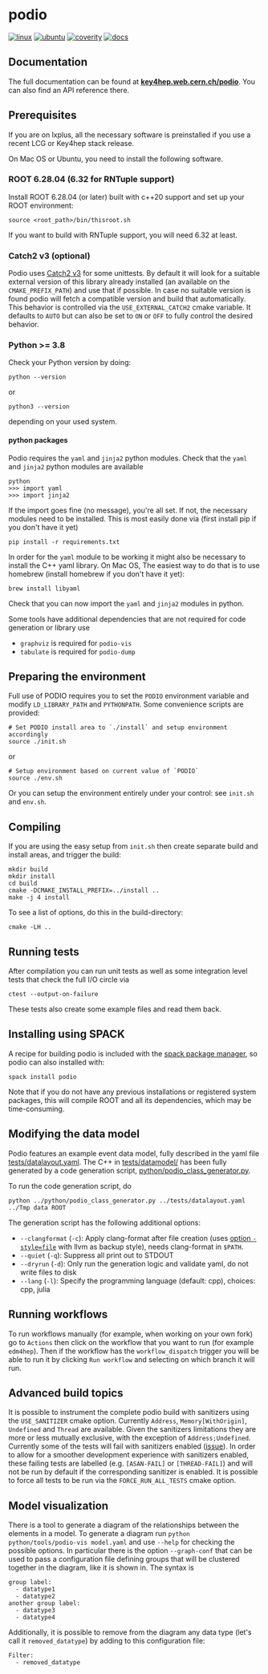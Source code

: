 # podio

[![linux](https://github.com/AIDASoft/podio/actions/workflows/test.yml/badge.svg)](https://github.com/AIDASoft/podio/actions/workflows/test.yml)
[![ubuntu](https://github.com/AIDASoft/podio/actions/workflows/ubuntu.yml/badge.svg)](https://github.com/AIDASoft/podio/actions/workflows/ubuntu.yml)
[![coverity](https://scan.coverity.com/projects/22634/badge.svg)](https://scan.coverity.com/projects/aidasoft-podio)
[![docs](https://img.shields.io/badge/docs-master-blue.svg)](https://key4hep.web.cern.ch/podio/)

## Documentation

The full documentation can be found at
[**key4hep.web.cern.ch/podio**](https://key4hep.web.cern.ch/podio/index.html). You
can also find an API reference there.

## Prerequisites

If you are on lxplus, all the necessary software is preinstalled if you
use a recent LCG or Key4hep stack release.

On Mac OS or Ubuntu, you need to install the following software.

### ROOT 6.28.04 (6.32 for RNTuple support)

Install ROOT 6.28.04 (or later) built with c++20 support and set up your ROOT environment:

    source <root_path>/bin/thisroot.sh

If you want to build with RNTuple support, you will need 6.32 at least.

### Catch2 v3 (optional)

Podio uses [Catch2 v3](https://github.com/catchorg/Catch2/tree/devel) for some
unittests. By default it will look for a suitable external version of this
library already installed (an available on the `CMAKE_PREFIX_PATH`) and use that
if possible. In case no suitable version is found podio will fetch a compatible
version and build that automatically. This behavior is controlled via the
`USE_EXTERNAL_CATCH2` cmake variable. It defaults to `AUTO` but can also be set
to `ON` or `OFF` to fully control the desired behavior.

### Python >= 3.8

Check your Python version by doing:

    python --version

or

    python3 --version

depending on your used system.

#### python packages

Podio requires the `yaml` and `jinja2` python modules.
Check that the `yaml` and `jinja2` python modules are available

    python
    >>> import yaml
    >>> import jinja2

If the import goes fine (no message), you're all set. If not, the necessary modules need to be installed. This is most easily done via (first install pip if you don't have it yet)

    pip install -r requirements.txt

In order for the `yaml` module to be working it might also be necessary to install the C++ yaml library. On Mac OS, The easiest way to do that is to use homebrew (install homebrew if you don't have it yet):

    brew install libyaml

Check that you can now import the `yaml` and `jinja2` modules in python.

Some tools have additional dependencies that are not required for code generation or library use
- `graphviz` is required for `podio-vis`
- `tabulate` is required for `podio-dump`

## Preparing the environment

Full use of PODIO requires you to set the `PODIO` environment variable
and modify `LD_LIBRARY_PATH` and `PYTHONPATH`. Some convenience scripts
are provided:

    # Set PODIO install area to `./install` and setup environment accordingly
    source ./init.sh

or

    # Setup environment based on current value of `PODIO`
    source ./env.sh

Or you can setup the environment entirely under your control: see `init.sh`
and `env.sh`.

## Compiling

If you are using the easy setup from `init.sh` then create separate build
and install areas, and trigger the build:

    mkdir build
    mkdir install
    cd build
    cmake -DCMAKE_INSTALL_PREFIX=../install ..
    make -j 4 install

To see a list of options, do this in the build-directory:

    cmake -LH ..

## Running tests

After compilation you can run unit tests as well as some integration level tests
that check the full I/O circle via

    ctest --output-on-failure

These tests also create some example files and read them back.

## Installing using SPACK

A recipe for building podio is included with the [spack package manager](https://github.com/spack/spack/blob/develop/var/spack/repos/builtin/packages/podio/package.py), so podio can also installed with:

```
spack install podio
```

Note that if you do not have any previous installations or registered system packages, this will compile ROOT and all its dependencies, which may be time-consuming.

## Modifying the data model

Podio features an example event data model, fully described in the yaml file
[tests/datalayout.yaml](tests/datalayout.yaml).
The C++ in [tests/datamodel/](tests/datamodel/) has been fully generated by a code generation script, [python/podio_class_generator.py](python/podio_class_generator.py).

To run the code generation script, do

    python ../python/podio_class_generator.py ../tests/datalayout.yaml ../Tmp data ROOT

The generation script has the following additional options:

- `--clangformat` (`-c`): Apply clang-format after file creation (uses [option `-style=file`](https://clang.llvm.org/docs/ClangFormatStyleOptions.html) with llvm as backup style), needs clang-format in `$PATH`.
- `--quiet` (`-q`): Suppress all print out to STDOUT
- `--dryrun` (`-d`): Only run the generation logic and validate yaml, do not write files to disk
- `--lang` (`-l`): Specify the programming language (default: cpp), choices: cpp, julia


## Running workflows
To run workflows manually (for example, when working on your own fork) go to
`Actions` then click on the workflow that you want to run (for example
`edm4hep`). Then if the workflow has the `workflow_dispatch` trigger you will be
able to run it by clicking `Run workflow` and selecting on which branch it will
run.

## Advanced build topics

It is possible to instrument the complete podio build with sanitizers using the
`USE_SANITIZER` cmake option. Currently `Address`, `Memory[WithOrigin]`,
`Undefined` and `Thread` are available. Given the sanitizers limitations they
are more or less mutually exclusive, with the exception of `Address;Undefined`.
Currently some of the tests will fail with sanitizers enabled
([issue](https://github.com/AIDASoft/podio/issues/250)). In order to allow for a
smoother development experience with sanitizers enabled, these failing tests are
labelled (e.g. `[ASAN-FAIL]` or `[THREAD-FAIL]`) and will not be run by default
if the corresponding sanitizer is enabled. It is possible to force all tests to
be run via the `FORCE_RUN_ALL_TESTS` cmake option.

## Model visualization

There is a tool to generate a diagram of the relationships between the elements
in a model. To generate a diagram run `python python/tools/podio-vis model.yaml`
and use `--help` for checking the possible options. In particular there is the
option `--graph-conf` that can be used to pass a configuration file defining
groups that will be clustered together in the diagram, like it is shown in. The
syntax is
```
group label:
  - datatype1
  - datatype2
another group label:
  - datatype3
  - datatype4
```

Additionally, it is possible to remove from the diagram any
data type (let's call it `removed_datatype`) by adding to this configuration file:
```
Filter:
  - removed_datatype
```
